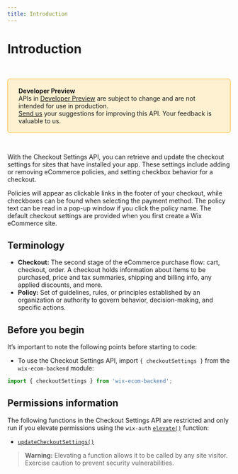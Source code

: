 ```yaml
---
title: Introduction
---
```

# Introduction

&nbsp;

<div style="background-color: #FEF1D1; padding: 18px 24px; border-radius: 6px; border: 1px solid #FDB10C; box-sizing: border-box; display: inline-block">
    <b>Developer Preview</b>
    <br/>
    <span>APIs in <a href="https://www.wix.com/velo/reference/api-overview/developer-preview">Developer Preview</a> are subject to change and are not intended for use in production.<br/><a href="mailto:velo-preview-feedback@wix.com">Send us</a> your suggestions for improving this API. Your feedback is valuable to us.</span>
</div>

&nbsp;  

With the Checkout Settings API, you can retrieve and update the checkout settings for sites that have installed your app. These settings include adding or removing eCommerce policies, and setting checkbox behavior for a checkout.    

Policies will appear as clickable links in the footer of your checkout, while checkboxes can be found when selecting the payment method. The policy text can be read in a pop-up window if you click the policy name. The default checkout settings are provided when you first create a Wix eCommerce site.  

## Terminology

- **Checkout:** The second stage of the eCommerce purchase flow: cart, checkout, order. A checkout holds information about items to be purchased, price and tax summaries, shipping and billing info, any applied discounts, and more. 
- **Policy:** Set of guidelines, rules, or principles established by an organization or authority to govern behavior, decision-making, and specific actions.


## Before you begin

It’s important to note the following points before starting to code:  

- To use the Checkout Settings API, import `{ checkoutSettings }` from the `wix-ecom-backend` module:

```javascript
import { checkoutSettings } from 'wix-ecom-backend';
```

## Permissions information

The following functions in the Checkout Settings API are restricted and only run if
you elevate permissions using the `wix-auth` [`elevate()`](https://dev.wix.com/docs/velo/api-reference/wix-auth/elevate) function:

- [`updateCheckoutSettings()`](#updateCheckoutSettings)

<blockquote class='warning'>
<p>
<strong>Warning:</strong>
Elevating a function allows it to be called by any site visitor.
Exercise caution to prevent security vulnerabilities.
</p>
</blockquote>
